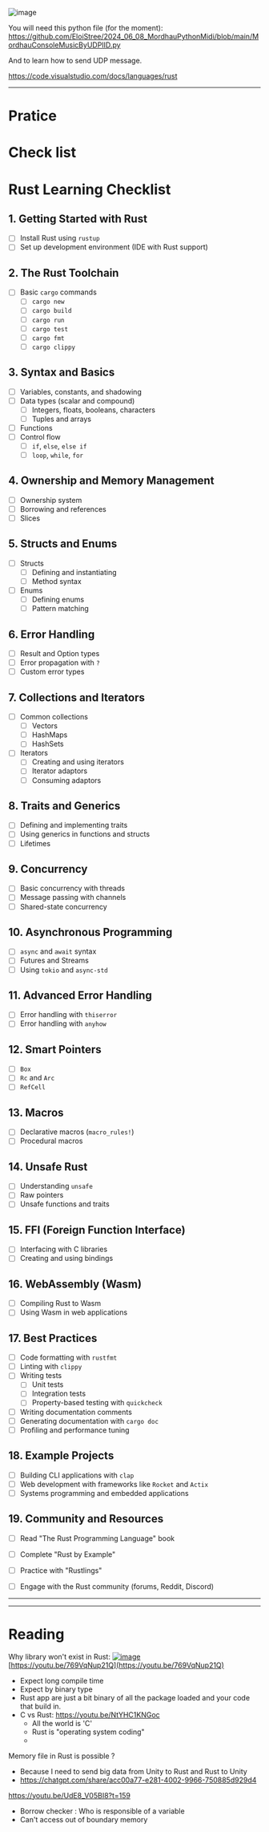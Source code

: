 
![image](https://github.com/EloiStree/2024_06_08_MordhauPythonMidi/assets/20149493/6da5ef67-66ed-4b98-bf96-6e62c69add4b)


You will need this python file (for the moment):
https://github.com/EloiStree/2024_06_08_MordhauPythonMidi/blob/main/MordhauConsoleMusicByUDPIID.py

And to learn how to send UDP message.



https://code.visualstudio.com/docs/languages/rust








--------------

# Pratice






# Check list

# Rust Learning Checklist

## 1. Getting Started with Rust
- [ ] Install Rust using `rustup`
- [ ] Set up development environment (IDE with Rust support)

## 2. The Rust Toolchain
- [ ] Basic `cargo` commands
  - [ ] `cargo new`
  - [ ] `cargo build`
  - [ ] `cargo run`
  - [ ] `cargo test`
  - [ ] `cargo fmt`
  - [ ] `cargo clippy`

## 3. Syntax and Basics
- [ ] Variables, constants, and shadowing
- [ ] Data types (scalar and compound)
  - [ ] Integers, floats, booleans, characters
  - [ ] Tuples and arrays
- [ ] Functions
- [ ] Control flow
  - [ ] `if`, `else`, `else if`
  - [ ] `loop`, `while`, `for`

## 4. Ownership and Memory Management
- [ ] Ownership system
- [ ] Borrowing and references
- [ ] Slices

## 5. Structs and Enums
- [ ] Structs
  - [ ] Defining and instantiating
  - [ ] Method syntax
- [ ] Enums
  - [ ] Defining enums
  - [ ] Pattern matching

## 6. Error Handling
- [ ] Result and Option types
- [ ] Error propagation with `?`
- [ ] Custom error types

## 7. Collections and Iterators
- [ ] Common collections
  - [ ] Vectors
  - [ ] HashMaps
  - [ ] HashSets
- [ ] Iterators
  - [ ] Creating and using iterators
  - [ ] Iterator adaptors
  - [ ] Consuming adaptors

## 8. Traits and Generics
- [ ] Defining and implementing traits
- [ ] Using generics in functions and structs
- [ ] Lifetimes

## 9. Concurrency
- [ ] Basic concurrency with threads
- [ ] Message passing with channels
- [ ] Shared-state concurrency

## 10. Asynchronous Programming
- [ ] `async` and `await` syntax
- [ ] Futures and Streams
- [ ] Using `tokio` and `async-std`

## 11. Advanced Error Handling
- [ ] Error handling with `thiserror`
- [ ] Error handling with `anyhow`

## 12. Smart Pointers
- [ ] `Box`
- [ ] `Rc` and `Arc`
- [ ] `RefCell`

## 13. Macros
- [ ] Declarative macros (`macro_rules!`)
- [ ] Procedural macros

## 14. Unsafe Rust
- [ ] Understanding `unsafe`
- [ ] Raw pointers
- [ ] Unsafe functions and traits

## 15. FFI (Foreign Function Interface)
- [ ] Interfacing with C libraries
- [ ] Creating and using bindings

## 16. WebAssembly (Wasm)
- [ ] Compiling Rust to Wasm
- [ ] Using Wasm in web applications

## 17. Best Practices
- [ ] Code formatting with `rustfmt`
- [ ] Linting with `clippy`
- [ ] Writing tests
  - [ ] Unit tests
  - [ ] Integration tests
  - [ ] Property-based testing with `quickcheck`
- [ ] Writing documentation comments
- [ ] Generating documentation with `cargo doc`
- [ ] Profiling and performance tuning

## 18. Example Projects
- [ ] Building CLI applications with `clap`
- [ ] Web development with frameworks like `Rocket` and `Actix`
- [ ] Systems programming and embedded applications

## 19. Community and Resources
- [ ] Read "The Rust Programming Language" book
- [ ] Complete "Rust by Example"
- [ ] Practice with "Rustlings"
- [ ] Engage with the Rust community (forums, Reddit, Discord)










--------------


--------------


# Reading

Why library won't exist in Rust:
[![image](https://github.com/EloiStree/HelloRustBending/assets/20149493/ef031131-f0a7-439d-8e1b-4c501a576638)](https://youtu.be/769VqNup21Q)  
[https://youtu.be/769VqNup21Q](https://youtu.be/769VqNup21Q)  
- Expect long compile time
- Expect by binary type
- Rust app are just a bit binary of all the package loaded and your code that build in.
- C vs Rust:  https://youtu.be/NtYHC1KNGoc
  - All the world is 'C'
  - Rust is "operating system coding"
  - 


Memory file in Rust is possible ?
- Because I need to send big data from Unity to Rust and Rust to Unity
- https://chatgpt.com/share/acc00a77-e281-4002-9966-750885d929d4



https://youtu.be/UdE8_V05BI8?t=159
- Borrow checker : Who is responsible of a variable
- Can't access out of boundary memory



